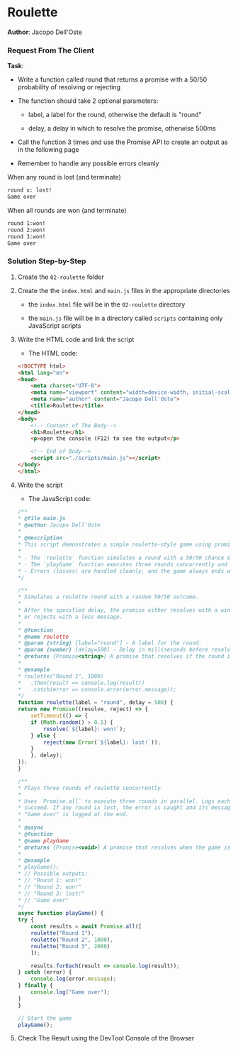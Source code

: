 # Roulette

**Author**: Jacopo Dell'Oste 

### Request From The Client

**Task**: 



- Write a function called round that returns a promise with a 50/50
probability of resolving or rejecting

- The function should take 2 optional parameters:

    + label, a label for the round, otherwise the default is "round"

    + delay, a delay in which to resolve the promise, otherwise 500ms

- Call the function 3 times and use the Promise API to create an output as in
the following page

- Remember to handle any possible errors cleanly

When any round is lost (and terminate)

```bash
round x: lost!
Game over
```
When all rounds are won (and terminate)

```bash
round 1:won!
round 2:won!
round 3:won!
Game over
```

### Solution Step-by-Step

1. Create the  `02-roulette` folder

2. Create the the `index.html` and `main.js` files in the appropriate directories

    * the `index.html` file will be in the `02-roulette` directory

    * the `main.js` file will be in a directory called `scripts` containing only JavaScript scripts

3. Write the HTML code and link the script
    
    * The HTML code:

    ```HTML 
    <!DOCTYPE html>
    <html lang="en">
    <head>
        <meta charset="UTF-8">
        <meta name="viewport" content="width=device-width, initial-scale=1.0">
        <meta name="author" content="Jacopo Dell'Oste">
        <title>Roulette</title>
    </head>
    <body>
        <!-- Content of The Body-->
        <h1>Roulette</h1>
        <p>open the console (F12) to see the output</p>

        <!-- End of Body-->
        <script src="./scripts/main.js"></script>
    </body>
    </html>
    ```

4. Write the script  

    * The JavaScript code:

    ```javascript
    /**
    * @file main.js
    * @author Jacopo Dell'Oste
    * 
    * @description
    * This script demonstrates a simple roulette-style game using promises and async/await.
    * 
    * - The `roulette` function simulates a round with a 50/50 chance of winning or losing.
    * - The `playGame` function executes three rounds concurrently and logs the results.
    * - Errors (losses) are handled cleanly, and the game always ends with "Game over".
    */

    /**
    * Simulates a roulette round with a random 50/50 outcome.
    *
    * After the specified delay, the promise either resolves with a win message
    * or rejects with a loss message.
    *
    * @function
    * @name roulette
    * @param {string} [label="round"] - A label for the round.
    * @param {number} [delay=500] - Delay in milliseconds before resolving/rejecting.
    * @returns {Promise<string>} A promise that resolves if the round is won or rejects if lost.
    *
    * @example
    * roulette("Round 1", 1000)
    *   .then(result => console.log(result))
    *   .catch(error => console.error(error.message));
    */
    function roulette(label = "round", delay = 500) {
    return new Promise((resolve, reject) => {
        setTimeout(() => {
        if (Math.random() > 0.5) {
            resolve(`${label}: won!`);
        } else {
            reject(new Error(`${label}: lost!`));
        }
        }, delay);
    });
    }

    /**
    * Plays three rounds of roulette concurrently.
    *
    * Uses `Promise.all` to execute three rounds in parallel. Logs each result if all rounds
    * succeed. If any round is lost, the error is caught and its message is logged. In all cases,
    * "Game over" is logged at the end.
    *
    * @async
    * @function
    * @name playGame
    * @returns {Promise<void>} A promise that resolves when the game is over.
    *
    * @example
    * playGame();
    * // Possible outputs:
    * // "Round 1: won!"
    * // "Round 2: won!"
    * // "Round 3: lost!"
    * // "Game over"
    */
    async function playGame() {
    try {
        const results = await Promise.all([
        roulette("Round 1"),
        roulette("Round 2", 1000),
        roulette("Round 3", 2000)
        ]);

        results.forEach(result => console.log(result));
    } catch (error) {
        console.log(error.message);
    } finally {
        console.log("Game over");
    }
    }

    // Start the game
    playGame();
    ```

5. Check The Result using the DevTool Console of the Browser
